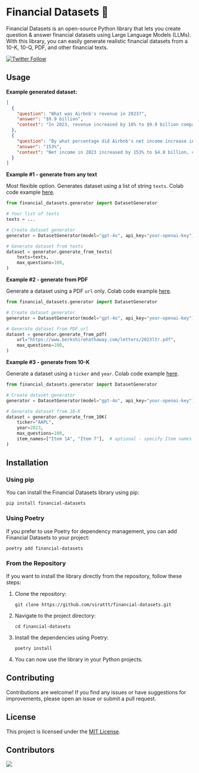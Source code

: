 # Financial Datasets 🧪

Financial Datasets is an open-source Python library
that lets you create question & answer financial datasets
using Large Language Models (LLMs). With this library,
you can easily generate realistic financial datasets from a 10-K,
10-Q, PDF, and other financial texts.

[![Twitter Follow](https://img.shields.io/twitter/follow/virattt?style=social)](https://twitter.com/virattt)

## Usage

**Example generated dataset:**

```json
[
  {
    "question": "What was Airbnb's revenue in 2023?",
    "answer": "$9.9 billion",
    "context": "In 2023, revenue increased by 18% to $9.9 billion compared to 2022, primarily due to a 14% increase in Nights and Experiences Booked of 54.5 million combined with higher average daily rates driving a 16% increase in Gross Booking Value of $10.0 billion."
  },
  {
    "question": "By what percentage did Airbnb's net income increase in 2023 compared to the prior year?",
    "answer": "153%",
    "context": "Net income in 2023 increased by 153% to $4.8 billion, compared to the prior year, driven by our revenue growth, increased interest income, discipline in managing our cost structure, and the release of a portion of our valuation allowance on deferred tax assets of $2.9 billion."
  }
]
```

**Example #1 - generate from any text**

Most flexible option. Generates dataset using a list of string `texts`. Colab code
example [here](https://colab.research.google.com/gist/virattt/f9b5a0ae82cc0caab57df5dedc2927c9/intro-financial-datasets.ipynb).

```python
from financial_datasets.generator import DatasetGenerator

# Your list of texts
texts = ...

# Create dataset generator
generator = DatasetGenerator(model="gpt-4o", api_key="your-openai-key")

# Generate dataset from texts
dataset = generator.generate_from_texts(
    texts=texts,
    max_questions=100,
)
```

**Example #2 - generate from PDF**

Generate a dataset using a PDF `url` only. Colab code
example [here](https://colab.research.google.com/gist/virattt/b04442ee7c6c0d0bb3c9371af2283a20/intro-financial-datasets.ipynb).

```python
from financial_datasets.generator import DatasetGenerator

# Create dataset generator
generator = DatasetGenerator(model="gpt-4o", api_key="your-openai-key")

# Generate dataset from PDF url
dataset = generator.generate_from_pdf(
    url="https://www.berkshirehathaway.com/letters/2023ltr.pdf",
    max_questions=100,
)
```

**Example #3 - generate from 10-K**

Generate a dataset using a `ticker` and `year`. Colab code
example [here](https://colab.research.google.com/gist/virattt/743872e143034987d20e6a6c7bb9d0a1/intro-financial-datasets.ipynb).

```python
from financial_datasets.generator import DatasetGenerator

# Create dataset generator
generator = DatasetGenerator(model="gpt-4o", api_key="your-openai-key")

# Generate dataset from 10-K
dataset = generator.generate_from_10K(
    ticker="AAPL",
    year=2023,
    max_questions=100,
    item_names=["Item 1A", "Item 7"],  # optional - specify Item names to use
)
```

## Installation

### Using pip

You can install the Financial Datasets library using pip:

```
pip install financial-datasets
```

### Using Poetry

If you prefer to use Poetry for dependency management, you can add Financial Datasets to your project:

```
poetry add financial-datasets
```

### From the Repository

If you want to install the library directly from the repository, follow these steps:

1. Clone the repository:
   ```
   git clone https://github.com/virattt/financial-datasets.git
   ```

2. Navigate to the project directory:
   ```
   cd financial-datasets
   ```

3. Install the dependencies using Poetry:
   ```
   poetry install
   ```

4. You can now use the library in your Python projects.

## Contributing

Contributions are welcome! If you find any issues or have suggestions for improvements,
please open an issue or submit a pull request.

## License

This project is licensed under the [MIT License](link-to-license-file).

## Contributors

<a href="https://github.com/virattt/financial-datasets/graphs/contributors">
  <img src="https://contrib.rocks/image?repo=virattt/financial-datasets" />
</a>

